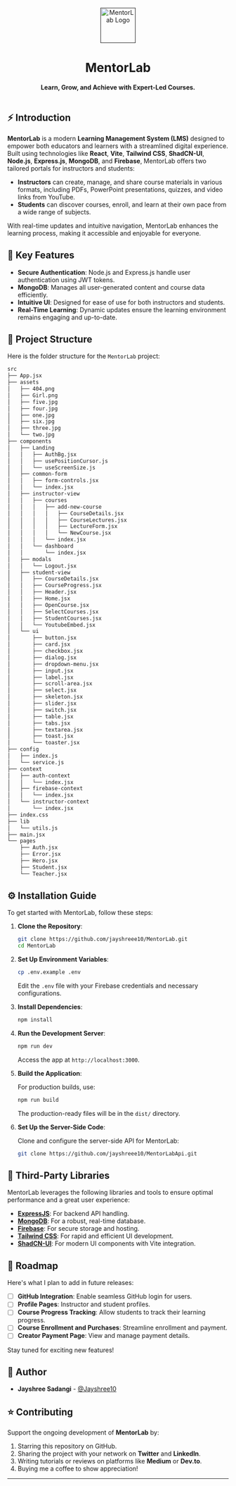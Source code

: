 <p align="center">
  <a href="">
    <img alt="MentorLab Logo" height="80" src="https://github.com/user-attachments/assets/8e22fe9c-9c46-487e-a3a2-37563a9ddbdf">
  </a>
</p>

<h1 align="center">MentorLab</h1>

<div align="center">
  <strong>Learn, Grow, and Achieve with Expert-Led Courses.</strong>
</div>

<br />

## ⚡️ Introduction

**MentorLab** is a modern **Learning Management System (LMS)** designed to empower both educators and learners with a streamlined digital experience. Built using technologies like **React**, **Vite**, **Tailwind CSS**, **ShadCN-UI**, **Node.js**, **Express.js**, **MongoDB**, and **Firebase**, MentorLab offers two tailored portals for instructors and students:

- **Instructors** can create, manage, and share course materials in various formats, including PDFs, PowerPoint presentations, quizzes, and video links from YouTube.
- **Students** can discover courses, enroll, and learn at their own pace from a wide range of subjects.

With real-time updates and intuitive navigation, MentorLab enhances the learning process, making it accessible and enjoyable for everyone.

## 🎯 Key Features

- **Secure Authentication**: Node.js and Express.js handle user authentication using JWT tokens.
- **MongoDB**: Manages all user-generated content and course data efficiently.
- **Intuitive UI**: Designed for ease of use for both instructors and students.
- **Real-Time Learning**: Dynamic updates ensure the learning environment remains engaging and up-to-date.

## 📂 Project Structure

Here is the folder structure for the `MentorLab` project:

```sh
src
├── App.jsx
├── assets
│   ├── 404.png
│   ├── Girl.png
│   ├── five.jpg
│   ├── four.jpg
│   ├── one.jpg
│   ├── six.jpg
│   ├── three.jpg
│   └── two.jpg
├── components
│   ├── Landing
│   │   ├── AuthBg.jsx
│   │   ├── usePositionCursor.js
│   │   └── useScreenSize.js
│   ├── common-form
│   │   ├── form-controls.jsx
│   │   └── index.jsx
│   ├── instructor-view
│   │   ├── courses
│   │   │   ├── add-new-course
│   │   │   │   ├── CourseDetails.jsx
│   │   │   │   ├── CourseLectures.jsx
│   │   │   │   ├── LectureForm.jsx
│   │   │   │   └── NewCourse.jsx
│   │   │   └── index.jsx
│   │   └── dashboard
│   │       └── index.jsx
│   ├── modals
│   │   └── Logout.jsx
│   ├── student-view
│   │   ├── CourseDetails.jsx
│   │   ├── CourseProgress.jsx
│   │   ├── Header.jsx
│   │   ├── Home.jsx
│   │   ├── OpenCourse.jsx
│   │   ├── SelectCourses.jsx
│   │   ├── StudentCourses.jsx
│   │   └── YoutubeEmbed.jsx
│   └── ui
│       ├── button.jsx
│       ├── card.jsx
│       ├── checkbox.jsx
│       ├── dialog.jsx
│       ├── dropdown-menu.jsx
│       ├── input.jsx
│       ├── label.jsx
│       ├── scroll-area.jsx
│       ├── select.jsx
│       ├── skeleton.jsx
│       ├── slider.jsx
│       ├── switch.jsx
│       ├── table.jsx
│       ├── tabs.jsx
│       ├── textarea.jsx
│       ├── toast.jsx
│       └── toaster.jsx
├── config
│   ├── index.js
│   └── service.js
├── context
│   ├── auth-context
│   │   └── index.jsx
│   ├── firebase-context
│   │   └── index.jsx
│   └── instructor-context
│       └── index.jsx
├── index.css
├── lib
│   └── utils.js
├── main.jsx
└── pages
    ├── Auth.jsx
    ├── Error.jsx
    ├── Hero.jsx
    ├── Student.jsx
    └── Teacher.jsx
```

## ⚙️ Installation Guide

To get started with MentorLab, follow these steps:

1. **Clone the Repository**:

   ```bash
   git clone https://github.com/jayshreee10/MentorLab.git
   cd MentorLab
   ```

2. **Set Up Environment Variables**:

   ```bash
   cp .env.example .env
   ```

   Edit the `.env` file with your Firebase credentials and necessary configurations.

3. **Install Dependencies**:

   ```bash
   npm install
   ```

4. **Run the Development Server**:

   ```bash
   npm run dev
   ```

   Access the app at `http://localhost:3000`.

5. **Build the Application**:

   For production builds, use:

   ```bash
   npm run build
   ```

   The production-ready files will be in the `dist/` directory.

6. **Set Up the Server-Side Code**:

   Clone and configure the server-side API for MentorLab:

   ```bash
   git clone https://github.com/jayshreee10/MentorLabApi.git
   ```

## 🌱 Third-Party Libraries

MentorLab leverages the following libraries and tools to ensure optimal performance and a great user experience:

- **[ExpressJS](https://expressjs.com/)**: For backend API handling.
- **[MongoDB](https://www.mongodb.com/)**: For a robust, real-time database.
- **[Firebase](https://firebase.google.com/)**: For secure storage and hosting.
- **[Tailwind CSS](https://tailwindcss.com/)**: For rapid and efficient UI development.
- **[ShadCN-UI](https://ui.shadcn.com/)**: For modern UI components with Vite integration.

## 📅 Roadmap

Here's what I plan to add in future releases:

- [ ] **GitHub Integration**: Enable seamless GitHub login for users.
- [ ] **Profile Pages**: Instructor and student profiles.
- [ ] **Course Progress Tracking**: Allow students to track their learning progress.
- [ ] **Course Enrollment and Purchases**: Streamline enrollment and payment.
- [ ] **Creator Payment Page**: View and manage payment details.

Stay tuned for exciting new features!

## 👤 Author

- **Jayshree Sadangi** - [@Jayshree10](https://github.com/jayshreee10)

## ⭐️ Contributing

Support the ongoing development of **MentorLab** by:

1. Starring this repository on GitHub.
2. Sharing the project with your network on **Twitter** and **LinkedIn**.
3. Writing tutorials or reviews on platforms like **Medium** or **Dev.to**.
4. Buying me a coffee to show appreciation!

---
